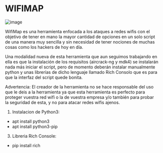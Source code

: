 # WIFIMAP
![image](https://github.com/Xx-IKERO-90-xX/WIFIMAP/assets/97200478/79456a5f-d198-40a1-b031-c0929f439885)

WifiMap es una herramienta enfocada a los ataques a redes wifis con el objetivo de tener en mano la mayor cantidad de opciones en un solo script de una manera muy sencilla y sin necesidad de tener nociones de muchas cosas como los hackers de hoy en día.

Una modalidad nueva de esta herramienta que aun seguimos trabajando en ella es que la instalación de los requisitos (aircrack-ng y mdk4) se instalarán nada más iniciar el script, pero de momento deberán instalar manualmente python y unas librerías de dicho lenguaje llamado Rich Consolo que es para que la interfaz del script quede bonita.

Advertencia: El creador de la herramienta no se hace responsable del uso que le deis a la herramienta ya que esta herramienta es perfecto para proteger vuestra red wifi o la de vuestra empresa y/o también para probar la seguridad de esta, y no para atacar redes wifis ajenos.

1. Instalacion de Python3:
  - apt install python3
  - apt install python3-pip

3. Libreria Rich Console:
  - pip install rich
